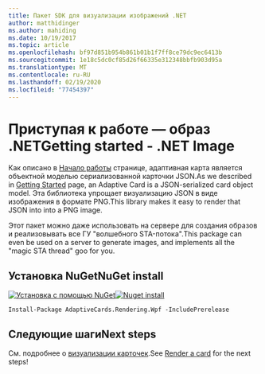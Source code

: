 ```yaml
---
title: Пакет SDK для визуализации изображений .NET
author: matthidinger
ms.author: mahiding
ms.date: 10/19/2017
ms.topic: article
ms.openlocfilehash: bf97d851b954b861b01b1f7ff8ce79dc9ec6413b
ms.sourcegitcommit: 1e18c5dc0cf85d26f66335e312348bbfb903d95a
ms.translationtype: MT
ms.contentlocale: ru-RU
ms.lasthandoff: 02/19/2020
ms.locfileid: "77454397"
---
```

# <a name="getting-started---net-image"></a><span data-ttu-id="57a91-102">Приступая к работе — образ .NET</span><span class="sxs-lookup"><span data-stu-id="57a91-102">Getting started - .NET Image</span></span>

<span data-ttu-id="57a91-103">Как описано в [Начало работы](../../../authoring-cards/getting-started.md) странице, адаптивная карта является объектной моделью сериализованной карточки JSON.</span><span class="sxs-lookup"><span data-stu-id="57a91-103">As we described in [Getting Started](../../../authoring-cards/getting-started.md) page, an Adaptive Card is a JSON-serialized card object model.</span></span> <span data-ttu-id="57a91-104">Эта библиотека упрощает визуализацию JSON в виде изображения в формате PNG.</span><span class="sxs-lookup"><span data-stu-id="57a91-104">This library makes it easy to render that JSON into into a PNG image.</span></span>

<span data-ttu-id="57a91-105">Этот пакет можно даже использовать на сервере для создания образов и реализовывать все ГУ "волшебного STA-потока".</span><span class="sxs-lookup"><span data-stu-id="57a91-105">This package can even be used on a server to generate images, and implements all the "magic STA thread" goo for you.</span></span> 

## <a name="nuget-install"></a><span data-ttu-id="57a91-106">Установка NuGet</span><span class="sxs-lookup"><span data-stu-id="57a91-106">NuGet install</span></span>

<span data-ttu-id="57a91-107">[![Установка с помощью NuGet](https://img.shields.io/nuget/vpre/AdaptiveCards.Rendering.Wpf.svg)](https://www.nuget.org/packages/AdaptiveCards.Rendering.Wpf)</span><span class="sxs-lookup"><span data-stu-id="57a91-107">[![Nuget install](https://img.shields.io/nuget/vpre/AdaptiveCards.Rendering.Wpf.svg)](https://www.nuget.org/packages/AdaptiveCards.Rendering.Wpf)</span></span>

```console
Install-Package AdaptiveCards.Rendering.Wpf -IncludePrerelease
```

## <a name="next-steps"></a><span data-ttu-id="57a91-108">Следующие шаги</span><span class="sxs-lookup"><span data-stu-id="57a91-108">Next steps</span></span>

<span data-ttu-id="57a91-109">См. подробнее о [визуализации карточек](render-a-card.md).</span><span class="sxs-lookup"><span data-stu-id="57a91-109">See [Render a card](render-a-card.md) for the next steps!</span></span>
